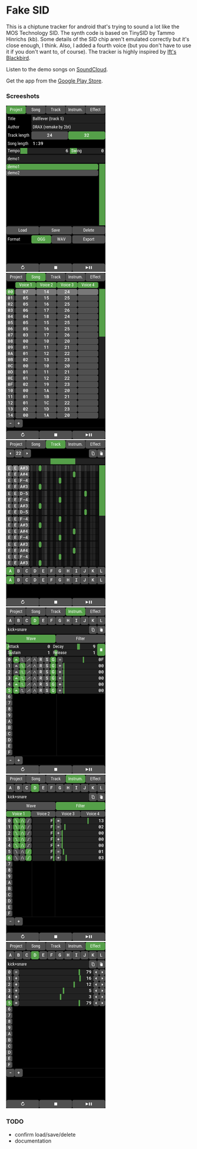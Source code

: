 # Fake SID

This is a chiptune tracker for android that's trying to sound a lot like the MOS Technology SID.
The synth code is based on TinySID by Tammo Hinrichs (kb).
Some details of the SID chip aren't emulated correctly but it's close enough, I think.
Also, I added a fourth voice (but you don't have to use it if you don't want to, of course).
The tracker is highly inspired by [lft's Blackbird](https://csdb.dk/release/?id=161554).

Listen to the demo songs on [SoundCloud](https://soundcloud.com/daniel-langner-150098802/sets/fake-sid-demo-songs).

Get the app from the [Google Play Store](https://play.google.com/store/apps/details?id=com.twobit.fakesid).


### Screeshots

![image](screenshots/0.png)
![image](screenshots/1.png)
![image](screenshots/2.png)
![image](screenshots/3.png)
![image](screenshots/4.png)
![image](screenshots/5.png)


### TODO

+ confirm load/save/delete
+ documentation
